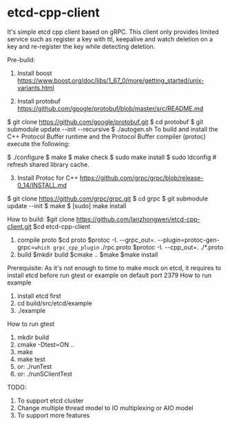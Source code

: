 # etcd-cpp-client
It's simple etcd cpp client based on gRPC. This client only provides limited service such as register a key with ttl, keepalive and watch deletion on a key and re-register the key while detecting deletion.

Pre-build:
1. Install boost
https://www.boost.org/doc/libs/1_67_0/more/getting_started/unix-variants.html

2. Install protobuf
https://github.com/google/protobuf/blob/master/src/README.md

$ git clone https://github.com/google/protobuf.git
$ cd protobuf
$ git submodule update --init --recursive
$ ./autogen.sh
To build and install the C++ Protocol Buffer runtime and the Protocol Buffer compiler (protoc) execute the following:

$ ./configure
$ make
$ make check
$ sudo make install
$ sudo ldconfig # refresh shared library cache.

3. Install Protoc for C++
https://github.com/grpc/grpc/blob/release-0_14/INSTALL.md

$ git clone https://github.com/grpc/grpc.git
$ cd grpc
$ git submodule update --init
$ make
$ [sudo] make install

How to build:
$git clone https://github.com/lanzhongwen/etcd-cpp-client.git
$cd etcd-cpp-client
1. compile proto
$cd proto
$protoc -I. --grpc_out=. --plugin=protoc-gen-grpc=`which grpc_cpp_plugin` ./rpc.proto
$protoc -I. --cpp_out=. ./*.proto
2. build
$mkdir build
$cmake ..
$make
$make install

Prerequisite:
As it's not enough to time to make mock on etcd, it requires to install etcd before run gtest or example on default port 2379
How to run example
1. install etcd first
2. cd build/src/etcd/example
3. ./example

How to run gtest
1. mkdir build
2. cmake -Dtest=ON ..
3. make
4. make test
5. or: ./runTest
6. or: ./runSClientTest

TODO:
1. To support etcd cluster
2. Change multiple thread model to IO multiplexing or AIO model
3. To support more features
